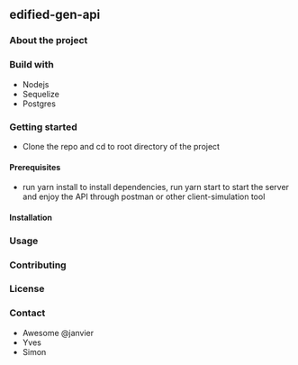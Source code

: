 ## edified-gen-api 

### About the project

### Build with
* Nodejs
* Sequelize
* Postgres 

### Getting started 
* Clone the repo and cd to root directory of the project
#### Prerequisites
* run yarn install to install dependencies, run yarn start to start the server and enjoy the API through postman or other client-simulation tool 
#### Installation 
### Usage
### Contributing 
### License 
### Contact 
* Awesome @janvier
* Yves 
* Simon
